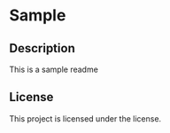 # Sample 

## Description

This is a sample readme

## License
  
This project is licensed under the  license.
